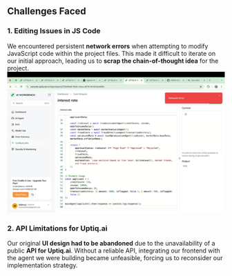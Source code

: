 ## Challenges Faced

### 1. Editing Issues in JS Code  
We encountered persistent **network errors** when attempting to modify JavaScript code within the project files. This made it difficult to iterate on our initial approach, leading us to **scrap the chain-of-thought idea** for the project.  
![Alt Text](test.jpg)

### 2. API Limitations for Uptiq.ai  
Our original **UI design had to be abandoned** due to the unavailability of a public **API for Uptiq.ai**. Without a reliable API, integrating our frontend with the agent we were building became unfeasible, forcing us to reconsider our implementation strategy.


